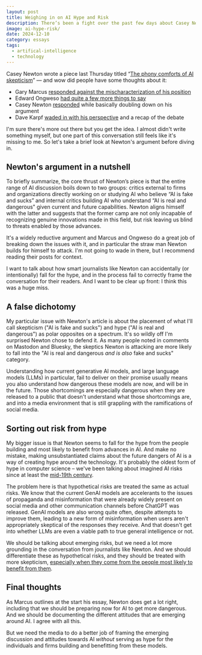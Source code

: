```yaml
---
layout: post
title: Weighing in on AI Hype and Risk
description: There’s been a fight over the past few days about Casey Newton's article. Here's my take.
image: ai-hype-risk/
date: 2024-12-10
category: essays
tags:
  - artifical-intelligence
  - technology
---
```


Casey Newton wrote a piece last Thursday titled “[The phony comforts of AI skepticism](https://www.platformer.news/ai-skeptics-gary-marcus-curve-conference/)” — and wow did people have some thoughts about it:

* Gary Marcus [responded against the mischaracterization of his position](https://garymarcus.substack.com/p/hard-forked-casey-newtons-distorted)
* Edward Ongweso [had quite a few more things to say](https://thetechbubble.substack.com/p/the-phony-comforts-of-useful-idiots?)
* Casey Newton [responded](https://www.platformer.news/ai-fake-and-sucks-revisited/) while basically doubling down on his argument
* Dave Karpf [waded in with his perspective](https://davekarpf.substack.com/p/weighing-in-on-casey-newtons-ai-is) and a recap of the debate

I'm sure there's more out there but you get the idea. I almost didn't write something myself, but one part of this conversation still feels like it's missing to me. So let's take a brief look at Newton's argument before diving in.

## Newton's argument in a nutshell

To briefly summarize, the core thrust of Newton’s piece is that the entire range of AI discussion boils down to two groups: critics external to firms and organizations directly working on or studying AI who believe “AI is fake and sucks” and internal critics building AI who understand “AI is real and dangerous" given current and future capabilities. 
Newton aligns himself with the latter and suggests that the former camp are not only incapable of recognizing genuine innovations made in this field, but risk leaving us blind to threats enabled by those advances.

It's a widely reductive argument and Marcus and Ongweso do a great job of breaking down the issues with it, and in particular the straw man Newton builds for himself to attack. I'm not going to wade in there, but I recommend reading their posts for context.

I want to talk about how smart journalists like Newton can accidentally (or intentionally) fall for the hype, and in the process fail to correctly frame the conversation for their readers. And I want to be clear up front: I think this was a huge miss.

## A false dichotomy

My particular issue with Newton's article is about the placement of what I'll call skepticism ("AI is fake and sucks") and hype ("AI is real and dangerous") as polar opposites on a spectrum. It's so wildly off I'm surprised Newton chose to defend it. As many people noted in comments on Mastodon and Bluesky, the skeptics Newton is attacking are more likely to fall into the "AI is real and dangerous _and is also_ fake and sucks" category.

Understanding how current generative AI models, and large language models (LLMs) in particular, fail to deliver on their promise usually means you also understand how dangerous these models are now, and will be in the future. Those shortcomings are especially dangerous when they are released to a public that doesn't understand what those shortcomings are, and into a media environment that is still grappling with the ramifications of social media.

## Sorting out risk from hype

My bigger issue is that Newton seems to fall for the hype from the people building and most likely to benefit from advances in AI. And make no mistake, making unsubstantiated claims about the future dangers of AI is a way of creating hype around the technology. It's probably the oldest form of hype in computer science – we've been talking about imagined AI risks since at least the [mid-19th century](https://en.wikipedia.org/wiki/Darwin_among_the_Machines).

The problem here is that hypothetical risks are treated the same as actual risks. We know that the current GenAI models are accelerants to the issues of propaganda and misinformation that were already widely present on social media and other communication channels before ChatGPT was released. GenAI models are also wrong quite often, despite attempts to improve them, leading to a new form of misinformation when users aren't appropriately skeptical of the responses they receive. And that doesn't get into whether LLMs are even a viable path to true general intelligence or not.

We should be talking about emerging risks, but we need a lot more grounding in the conversation from journalists like Newton. And we should differentiate these as hypothetical risks, and they should be treated with more skepticism, [especially when they come from the people most likely to benefit from them](https://ali-alkhatib.com/blog/defining-ai).

## Final thoughts

As Marcus outlines at the start his essay, Newton does get a lot right, including that we should be preparing now for AI to get more dangerous. And we should be documenting the different attitudes that are emerging around AI. I agree with all this.

But we need the media to do a better job of framing the emerging discussion and attitudes towards AI _without_ serving as hype for the individuals and firms building and benefitting from these models.